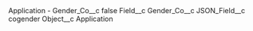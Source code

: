 <?xml version="1.0" encoding="UTF-8"?>
<CustomMetadata xmlns="http://soap.sforce.com/2006/04/metadata" xmlns:xsi="http://www.w3.org/2001/XMLSchema-instance" xmlns:xsd="http://www.w3.org/2001/XMLSchema">
    <label>Application - Gender_Co__c</label>
    <protected>false</protected>
    <values>
        <field>Field__c</field>
        <value xsi:type="xsd:string">Gender_Co__c</value>
    </values>
    <values>
        <field>JSON_Field__c</field>
        <value xsi:type="xsd:string">cogender</value>
    </values>
    <values>
        <field>Object__c</field>
        <value xsi:type="xsd:string">Application</value>
    </values>
</CustomMetadata>
